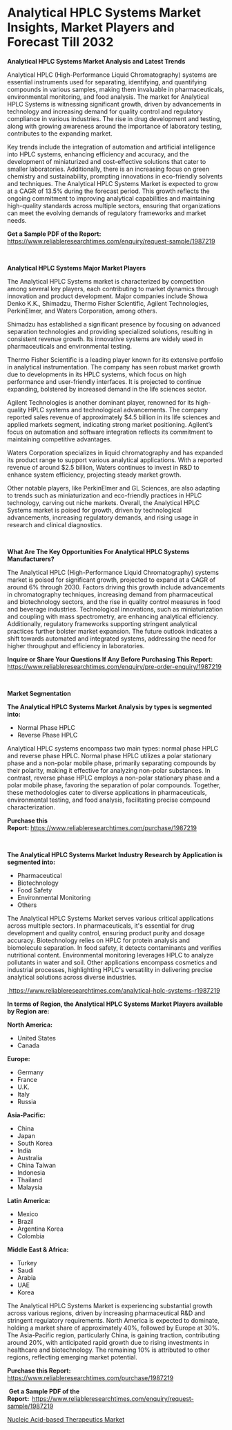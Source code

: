 <p><h1>Analytical HPLC Systems Market Insights, Market Players and Forecast Till 2032</h1></p><p><strong>Analytical HPLC Systems Market Analysis and Latest Trends</strong></p>
<p><p>Analytical HPLC (High-Performance Liquid Chromatography) systems are essential instruments used for separating, identifying, and quantifying compounds in various samples, making them invaluable in pharmaceuticals, environmental monitoring, and food analysis. The market for Analytical HPLC Systems is witnessing significant growth, driven by advancements in technology and increasing demand for quality control and regulatory compliance in various industries. The rise in drug development and testing, along with growing awareness around the importance of laboratory testing, contributes to the expanding market.</p><p>Key trends include the integration of automation and artificial intelligence into HPLC systems, enhancing efficiency and accuracy, and the development of miniaturized and cost-effective solutions that cater to smaller laboratories. Additionally, there is an increasing focus on green chemistry and sustainability, prompting innovations in eco-friendly solvents and techniques. The Analytical HPLC Systems Market is expected to grow at a CAGR of 13.5% during the forecast period. This growth reflects the ongoing commitment to improving analytical capabilities and maintaining high-quality standards across multiple sectors, ensuring that organizations can meet the evolving demands of regulatory frameworks and market needs.</p></p>
<p><strong>Get a Sample PDF of the Report:&nbsp;</strong> <a href="https://www.reliableresearchtimes.com/enquiry/request-sample/1987219?utm_campaign=3033&utm_medium=2&utm_source=Github&utm_content=ia&utm_term=28032025&utm_id=analytical-hplc-systems">https://www.reliableresearchtimes.com/enquiry/request-sample/1987219</a></p>
<p>&nbsp;</p>
<p><strong>Analytical HPLC Systems Major Market Players</strong></p>
<p><p>The Analytical HPLC Systems market is characterized by competition among several key players, each contributing to market dynamics through innovation and product development. Major companies include Showa Denko K.K., Shimadzu, Thermo Fisher Scientific, Agilent Technologies, PerkinElmer, and Waters Corporation, among others.</p><p>Shimadzu has established a significant presence by focusing on advanced separation technologies and providing specialized solutions, resulting in consistent revenue growth. Its innovative systems are widely used in pharmaceuticals and environmental testing.</p><p>Thermo Fisher Scientific is a leading player known for its extensive portfolio in analytical instrumentation. The company has seen robust market growth due to developments in its HPLC systems, which focus on high performance and user-friendly interfaces. It is projected to continue expanding, bolstered by increased demand in the life sciences sector.</p><p>Agilent Technologies is another dominant player, renowned for its high-quality HPLC systems and technological advancements. The company reported sales revenue of approximately $4.5 billion in its life sciences and applied markets segment, indicating strong market positioning. Agilent’s focus on automation and software integration reflects its commitment to maintaining competitive advantages.</p><p>Waters Corporation specializes in liquid chromatography and has expanded its product range to support various analytical applications. With a reported revenue of around $2.5 billion, Waters continues to invest in R&D to enhance system efficiency, projecting steady market growth.</p><p>Other notable players, like PerkinElmer and GL Sciences, are also adapting to trends such as miniaturization and eco-friendly practices in HPLC technology, carving out niche markets. Overall, the Analytical HPLC Systems market is poised for growth, driven by technological advancements, increasing regulatory demands, and rising usage in research and clinical diagnostics.</p></p>
<p>&nbsp;</p>
<p><strong>What Are The Key Opportunities For Analytical HPLC Systems Manufacturers?</strong></p>
<p><p>The Analytical HPLC (High-Performance Liquid Chromatography) systems market is poised for significant growth, projected to expand at a CAGR of around 6% through 2030. Factors driving this growth include advancements in chromatography techniques, increasing demand from pharmaceutical and biotechnology sectors, and the rise in quality control measures in food and beverage industries. Technological innovations, such as miniaturization and coupling with mass spectrometry, are enhancing analytical efficiency. Additionally, regulatory frameworks supporting stringent analytical practices further bolster market expansion. The future outlook indicates a shift towards automated and integrated systems, addressing the need for higher throughput and efficiency in laboratories.</p></p>
<p><strong>Inquire or Share Your Questions If Any Before Purchasing This Report:</strong> <a href="https://www.reliableresearchtimes.com/enquiry/pre-order-enquiry/1987219?utm_campaign=3033&utm_medium=2&utm_source=Github&utm_content=ia&utm_term=28032025&utm_id=analytical-hplc-systems">https://www.reliableresearchtimes.com/enquiry/pre-order-enquiry/1987219</a></p>
<p>&nbsp;</p>
<p><strong>Market Segmentation</strong></p>
<p><strong>The Analytical HPLC Systems Market Analysis by types is segmented into:</strong></p>
<p><ul><li>Normal Phase HPLC</li><li>Reverse Phase HPLC</li></ul></p>
<p><p>Analytical HPLC systems encompass two main types: normal phase HPLC and reverse phase HPLC. Normal phase HPLC utilizes a polar stationary phase and a non-polar mobile phase, primarily separating compounds by their polarity, making it effective for analyzing non-polar substances. In contrast, reverse phase HPLC employs a non-polar stationary phase and a polar mobile phase, favoring the separation of polar compounds. Together, these methodologies cater to diverse applications in pharmaceuticals, environmental testing, and food analysis, facilitating precise compound characterization.</p></p>
<p><strong>Purchase this Report:&nbsp;</strong><a href="https://www.reliableresearchtimes.com/purchase/1987219?utm_campaign=3033&utm_medium=2&utm_source=Github&utm_content=ia&utm_term=28032025&utm_id=analytical-hplc-systems">https://www.reliableresearchtimes.com/purchase/1987219</a></p>
<p>&nbsp;</p>
<p><strong>The Analytical HPLC Systems Market Industry Research by Application is segmented into:</strong></p>
<p><ul><li>Pharmaceutical</li><li>Biotechnology</li><li>Food Safety</li><li>Environmental Monitoring</li><li>Others</li></ul></p>
<p><p>The Analytical HPLC Systems Market serves various critical applications across multiple sectors. In pharmaceuticals, it's essential for drug development and quality control, ensuring product purity and dosage accuracy. Biotechnology relies on HPLC for protein analysis and biomolecule separation. In food safety, it detects contaminants and verifies nutritional content. Environmental monitoring leverages HPLC to analyze pollutants in water and soil. Other applications encompass cosmetics and industrial processes, highlighting HPLC's versatility in delivering precise analytical solutions across diverse industries.</p></p>
<p><a href="https://www.reliableresearchtimes.com/analytical-hplc-systems-r1987219?utm_campaign=3033&utm_medium=2&utm_source=Github&utm_content=ia&utm_term=28032025&utm_id=analytical-hplc-systems">&nbsp;https://www.reliableresearchtimes.com/analytical-hplc-systems-r1987219</a></p>
<p><strong>In terms of Region, the Analytical HPLC Systems Market Players available by Region are:</strong></p>
<p>
    <p> <strong> North America: </strong>
        <ul>
            <li>United States</li>
            <li>Canada</li>
        </ul>
        </p> 
    <p> <strong> Europe: </strong>
        <ul>
            <li>Germany</li>
            <li>France</li>
            <li>U.K.</li>
            <li>Italy</li>
            <li>Russia</li>
        </ul>
        </p> 
    <p> <strong> Asia-Pacific: </strong>
        <ul>
            <li>China</li>
            <li>Japan</li>
            <li>South Korea</li>
            <li>India</li>
            <li>Australia</li>
            <li>China Taiwan</li>
            <li>Indonesia</li>
            <li>Thailand</li>
            <li>Malaysia</li>
        </ul>
        </p> 
    <p> <strong> Latin America: </strong>
        <ul>
            <li>Mexico</li>
            <li>Brazil</li>
            <li>Argentina Korea</li>
            <li>Colombia</li>
        </ul>
        </p> 
    <p> <strong> Middle East & Africa: </strong>
        <ul>
            <li>Turkey</li>
            <li>Saudi</li>
            <li>Arabia</li>
            <li>UAE</li>
            <li>Korea</li>
        </ul>
    </p>
    </p>
<p><p>The Analytical HPLC Systems Market is experiencing substantial growth across various regions, driven by increasing pharmaceutical R&D and stringent regulatory requirements. North America is expected to dominate, holding a market share of approximately 40%, followed by Europe at 30%. The Asia-Pacific region, particularly China, is gaining traction, contributing around 20%, with anticipated rapid growth due to rising investments in healthcare and biotechnology. The remaining 10% is attributed to other regions, reflecting emerging market potential.</p></p>
<p><strong>Purchase this Report: </strong><a href="https://www.reliableresearchtimes.com/purchase/1987219?utm_campaign=3033&utm_medium=2&utm_source=Github&utm_content=ia&utm_term=28032025&utm_id=analytical-hplc-systems">https://www.reliableresearchtimes.com/purchase/1987219</a></p>
<p>&nbsp;<strong>Get a Sample PDF of the Report:&nbsp;&nbsp;</strong><a href="https://www.reliableresearchtimes.com/enquiry/request-sample/1987219?utm_campaign=3033&utm_medium=2&utm_source=Github&utm_content=ia&utm_term=28032025&utm_id=analytical-hplc-systems">https://www.reliableresearchtimes.com/enquiry/request-sample/1987219</a></p>
<p><strong></strong></p>
<p><p><a href="https://github.com/jaquelynhasenaue8/Market-Research-Report-List-1/blob/main/nucleic-acid-based-therapeutics-market.md?utm_campaign=3033&utm_medium=2&utm_source=Github&utm_content=ia&utm_term=28032025&utm_id=analytical-hplc-systems">Nucleic Acid-based Therapeutics Market</a></p></p>